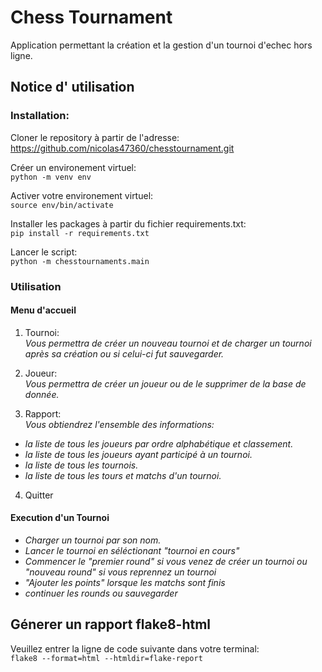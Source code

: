 # Chess Tournament


Application permettant la création et la gestion d'un tournoi d'echec hors ligne.
## Notice d' utilisation
### Installation:
Cloner le repository à partir de l'adresse:
https://github.com/nicolas47360/chesstournament.git

Créer un environement virtuel:<br>
`python -m venv env`


Activer votre environement virtuel:<br>
`source env/bin/activate`

Installer les packages à partir du fichier requirements.txt:<br>
`pip install -r requirements.txt`

Lancer le script:<br>
`python -m chesstournaments.main`

### Utilisation
#### Menu d'accueil
1. Tournoi:<br>
    *Vous permettra de créer un nouveau tournoi et de charger un tournoi après sa création ou si celui-ci fut sauvegarder.*


2. Joueur:<br>
    *Vous permettra de créer un joueur ou de le supprimer de la base de donnée.*


3. Rapport:<br>
*Vous obtiendrez l'ensemble des informations:*
- *la liste de tous les joueurs par ordre alphabétique et classement.*
- *la liste de tous les joueurs ayant participé à un tournoi.*
- *la liste de tous les tournois.*
- *la liste de tous les tours et matchs d'un tournoi.*
4. Quitter

#### Execution d'un Tournoi
- *Charger un tournoi par son nom.*
- *Lancer le tournoi en séléctionant "tournoi en cours"*
- *Commencer le "premier round" si vous venez de créer un tournoi ou "nouveau round" si vous reprennez un tournoi*
- *"Ajouter les points" lorsque les matchs sont finis*
- *continuer les rounds ou sauvegarder*

## Génerer un rapport flake8-html
Veuillez entrer la ligne de code suivante dans votre terminal:<br>
`flake8 --format=html --htmldir=flake-report`

 



